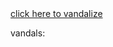 <a href="https://github.com/avi-amalanshu/avi-amalanshu/actions/workflows/vando.yml/dispatches?ref=main">
    click here to vandalize
</a>

vandals: <!-- manual -->

